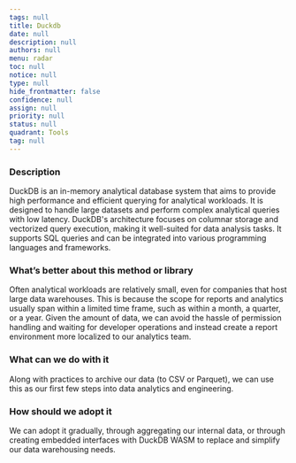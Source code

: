 ```yaml
---
tags: null
title: Duckdb
date: null
description: null
authors: null
menu: radar
toc: null
notice: null
type: null
hide_frontmatter: false
confidence: null
assign: null
priority: null
status: null
quadrant: Tools
tag: null
---
```


<!-- table_of_contents 282332bc-e49e-4234-a386-5ad0d0050320 -->

### Description

DuckDB is an in-memory analytical database system that aims to provide high performance and efficient querying for analytical workloads. It is designed to handle large datasets and perform complex analytical queries with low latency. DuckDB's architecture focuses on columnar storage and vectorized query execution, making it well-suited for data analysis tasks. It supports SQL queries and can be integrated into various programming languages and frameworks.

### What’s better about this method or library

Often analytical workloads are relatively small, even for companies that host large data warehouses. This is because the scope for reports and analytics usually span within a limited time frame, such as within a month, a quarter, or a year. Given the amount of data, we can avoid the hassle of permission handling and waiting for developer operations and instead create a report environment more localized to our analytics team.

### What can we do with it

Along with practices to archive our data (to CSV or Parquet), we can use this as our first few steps into data analytics and engineering.

### How should we adopt it

We can adopt it gradually, through aggregating our internal data, or through creating embedded interfaces with DuckDB WASM to replace and simplify our data warehousing needs.

<!-- child_database e34e3755-b3f3-4c1e-9300-199891113505 -->
